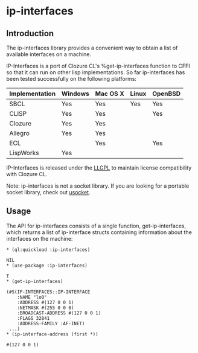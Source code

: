 # ip-interfaces

## Introduction

The ip-interfaces library provides a convenient way to obtain a list of
available interfaces on a machine.

IP-Interfaces is a port of Clozure CL's %get-ip-interfaces function to
CFFI so that it can run on other lisp implementations. So far
ip-interfaces has been tested successfully on the following platforms:

| Implementation | Windows | Mac OS X | Linux | OpenBSD |
| :------------- | :------ | :------- | :---- | :------ |
| SBCL           | Yes     | Yes      | Yes   | Yes     |
| CLISP          | Yes     | Yes      |       | Yes     |
| Clozure        | Yes     | Yes      |       |         |
| Allegro        | Yes     | Yes      |       |         |
| ECL            |         | Yes      |       | Yes     |
| LispWorks      | Yes     |          |       |         |

IP-Interfaces is released under the
[LLGPL](http://opensource.franz.com/preamble.html) to maintain license
compatibility with Clozure CL.

Note: ip-interfaces is not a socket library. If you are looking for a
portable socket library, check out
[usocket](http://common-lisp.net/project/usocket/).

## Usage

The API for ip-interfaces consists of a single function,
get-ip-interfaces, which returns a list of ip-interface structs
containing information about the interfaces on the machine:

    * (ql:quickload :ip-interfaces)

    NIL
    * (use-package :ip-interfaces)

    T
    * (get-ip-interfaces)

    (#S(IP-INTERFACES::IP-INTERFACE
        :NAME "lo0"
        :ADDRESS #(127 0 0 1)
        :NETMASK #(255 0 0 0)
        :BROADCAST-ADDRESS #(127 0 0 1)
        :FLAGS 32841
        :ADDRESS-FAMILY :AF-INET)
     ...)
    * (ip-interface-address (first *))

    #(127 0 0 1)
